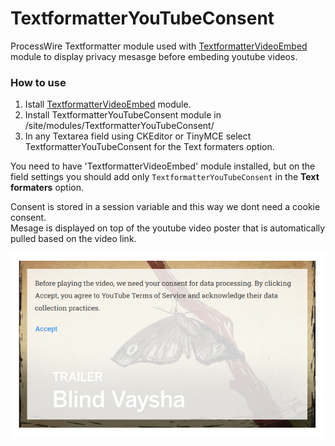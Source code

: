 # TextformatterYouTubeConsent

ProcessWire Textformatter module used with 
<a href="https://processwire.com/modules/textformatter-video-embed/">TextformatterVideoEmbed</a> module to display privacy mesasge before embeding youtube videos.

### How to use

1. Istall <a href="https://processwire.com/modules/textformatter-video-embed/">TextformatterVideoEmbed</a> module.
2. Install TextformatterYouTubeConsent module in /site/modules/TextformatterYouTubeConsent/
3. In any Textarea field using CKEditor or TinyMCE select TextformatterYouTubeConsent for the Text formaters option.

You need to have 'TextformatterVideoEmbed' module installed, but on the field settings you should add only `TextformatterYouTubeConsent` in the **Text formaters** option.

Consent is stored in a session variable and this way we dont need a cookie consent.     
Mesage is displayed on top of the youtube video poster that is automatically pulled based on the video link.

<img src="screenshot.png" />
